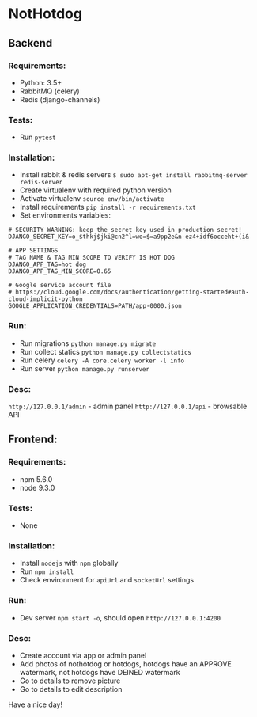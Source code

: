 # NotHotdog

## Backend
### Requirements:
- Python: 3.5+
- RabbitMQ (celery)
- Redis (django-channels)

### Tests:
- Run `pytest`

### Installation:
- Install rabbit & redis servers `$ sudo apt-get install rabbitmq-server redis-server`
- Create virtualenv with required python version
- Activate virtualenv `source env/bin/activate`
- Install requirements `pip install -r requirements.txt`
- Set environments variables:
```
# SECURITY WARNING: keep the secret key used in production secret!
DJANGO_SECRET_KEY=o_$thkj$jki@cn2^l=wo=$=a9pp2e&n-ez4+idf6occeht+(i&

# APP SETTINGS
# TAG NAME & TAG MIN SCORE TO VERIFY IS HOT DOG
DJANGO_APP_TAG=hot dog
DJANGO_APP_TAG_MIN_SCORE=0.65

# Google service account file
# https://cloud.google.com/docs/authentication/getting-started#auth-cloud-implicit-python
GOOGLE_APPLICATION_CREDENTIALS=PATH/app-0000.json
```

### Run:
- Run migrations `python manage.py migrate`
- Run collect statics `python manage.py collectstatics`
- Run celery `celery -A core.celery worker -l info`
- Run server `python manage.py runserver`

### Desc:
`http://127.0.0.1/admin` - admin panel
`http://127.0.0.1/api` - browsable API 

## Frontend:

### Requirements:
- npm 5.6.0
- node 9.3.0

### Tests:
- None

### Installation:
- Install `nodejs` with `npm` globally
- Run `npm install`
- Check environment for `apiUrl` and `socketUrl` settings

### Run:
- Dev server `npm start -o`, should open `http://127.0.0.1:4200`

### Desc:
- Create account via app or admin panel
- Add photos of nothotdog or hotdogs, hotdogs have an APPROVE watermark, not hotdogs have DEINED watermark
- Go to details to remove picture
- Go to details to edit description




Have a nice day!
